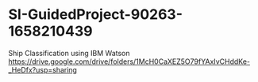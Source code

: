 # SI-GuidedProject-90263-1658210439
Ship Classification using IBM Watson
https://drive.google.com/drive/folders/1McH0CaXEZ5O79fYAxIvCHddKe-_HeDfx?usp=sharing
